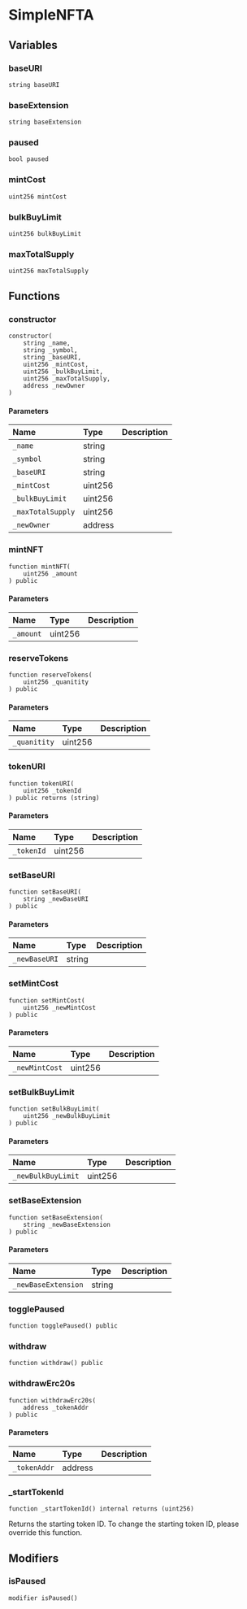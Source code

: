 # SimpleNFTA

## Variables

### baseURI

```solidity
string baseURI
```

### baseExtension

```solidity
string baseExtension
```

### paused

```solidity
bool paused
```

### mintCost

```solidity
uint256 mintCost
```

### bulkBuyLimit

```solidity
uint256 bulkBuyLimit
```

### maxTotalSupply

```solidity
uint256 maxTotalSupply
```

## Functions

### constructor

```solidity
constructor(
    string _name,
    string _symbol,
    string _baseURI,
    uint256 _mintCost,
    uint256 _bulkBuyLimit,
    uint256 _maxTotalSupply,
    address _newOwner
) 
```

#### Parameters

| Name | Type | Description |
| :--- | :--- | :---------- |
| `_name` | string |  |
| `_symbol` | string |  |
| `_baseURI` | string |  |
| `_mintCost` | uint256 |  |
| `_bulkBuyLimit` | uint256 |  |
| `_maxTotalSupply` | uint256 |  |
| `_newOwner` | address |  |

### mintNFT

```solidity
function mintNFT(
    uint256 _amount
) public
```

#### Parameters

| Name | Type | Description |
| :--- | :--- | :---------- |
| `_amount` | uint256 |  |

### reserveTokens

```solidity
function reserveTokens(
    uint256 _quanitity
) public
```

#### Parameters

| Name | Type | Description |
| :--- | :--- | :---------- |
| `_quanitity` | uint256 |  |

### tokenURI

```solidity
function tokenURI(
    uint256 _tokenId
) public returns (string)
```

#### Parameters

| Name | Type | Description |
| :--- | :--- | :---------- |
| `_tokenId` | uint256 |  |

### setBaseURI

```solidity
function setBaseURI(
    string _newBaseURI
) public
```

#### Parameters

| Name | Type | Description |
| :--- | :--- | :---------- |
| `_newBaseURI` | string |  |

### setMintCost

```solidity
function setMintCost(
    uint256 _newMintCost
) public
```

#### Parameters

| Name | Type | Description |
| :--- | :--- | :---------- |
| `_newMintCost` | uint256 |  |

### setBulkBuyLimit

```solidity
function setBulkBuyLimit(
    uint256 _newBulkBuyLimit
) public
```

#### Parameters

| Name | Type | Description |
| :--- | :--- | :---------- |
| `_newBulkBuyLimit` | uint256 |  |

### setBaseExtension

```solidity
function setBaseExtension(
    string _newBaseExtension
) public
```

#### Parameters

| Name | Type | Description |
| :--- | :--- | :---------- |
| `_newBaseExtension` | string |  |

### togglePaused

```solidity
function togglePaused() public
```

### withdraw

```solidity
function withdraw() public
```

### withdrawErc20s

```solidity
function withdrawErc20s(
    address _tokenAddr
) public
```

#### Parameters

| Name | Type | Description |
| :--- | :--- | :---------- |
| `_tokenAddr` | address |  |

### _startTokenId

```solidity
function _startTokenId() internal returns (uint256)
```

Returns the starting token ID.
To change the starting token ID, please override this function.

## Modifiers

### isPaused

```solidity
modifier isPaused()
```

